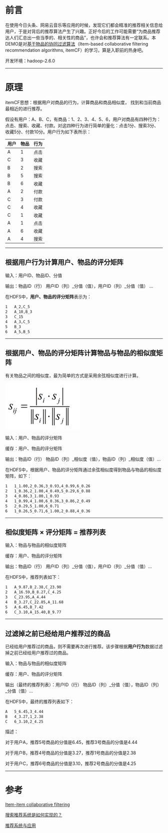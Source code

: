 # 前言

在使用今日头条、网易云音乐等应用的时候，发现它们都会精准的推荐相关信息给用户，于是对背后的推荐算法产生了兴趣。正好今后的工作可能需要“为商品推荐达人们汇总出一些当季的、相关性的商品”，也许会和推荐算法有一定联系。本DEMO是对[基于物品的协同过滤算法](https://en.wikipedia.org/wiki/Item-item_collaborative_filtering)（Item-based collaborative filtering recommendation algorithms, itemCF）的学习，算是入职前的热身吧。



开发环境：hadoop-2.6.0



---

# 原理

itemCF思想：根据用户对商品的行为，计算商品和商品相似度， 找到和当前商品最相近的进行推荐。 



假设有用户：A、B、C，有商品：1、2、3、4、5、6，用户对商品有四种行为：点击、搜索、收藏、付款。对这四种行为进行简单的量化：点击1分、搜索3分、收藏5分、付款10分。用户行为如下表所示：

| 用户   | 物品   | 行为   |
| ---- | ---- | ---- |
| A    | 1    | 点击   |
| C    | 3    | 收藏   |
| B    | 2    | 搜索   |
| B    | 5    | 搜索   |
| B    | 6    | 收藏   |
| A    | 2    | 付款   |
| C    | 3    | 付款   |
| C    | 4    | 收藏   |
| C    | 1    | 收藏   |
| A    | 1    | 点击   |
| A    | 6    | 收藏   |
| A    | 4    | 搜索   |



---

## 根据用户行为计算用户、物品的评分矩阵

输入：用户ID、物品ID、分值

输出：物品ID（行）	用户ID（列）\_分值（值），用户ID（列）\_分值（值） ...



在HDFS中，**用户、物品的评分矩阵**表示为：

```
1	A_2,C_5
2	A_10,B_3
3	C_15
4	A_3,C_5
5	B_3
6	A_5,B_5
```



---

## 根据用户、物品的评分矩阵计算物品与物品的相似度矩阵

有关物品之间的相似度，最为简单的方式是采用余弦相似度进行计算。

![](imagebad/rec_item_similarity_cal0_small.png)

输入：用户、物品的评分矩阵

缓存：用户、物品的评分矩阵

输出：物品ID（行）		物品ID（列）\_相似度（值），物品ID（列）\_相似度（值）...



在HDFS中，根据用户、物品的评分矩阵通过余弦相似度得到物品与物品的相似度矩阵，如下：

```
1	1_1.00,2_0.36,3_0.93,4_0.99,6_0.26
2	1_0.36,2_1.00,4_0.49,5_0.29,6_0.88
3	4_0.86,3_1.00,1_0.93
4	1_0.99,4_1.00,6_0.36,3_0.86,2_0.49
5	2_0.29,5_1.00,6_0.71
6	1_0.26,5_0.71,6_1.00,2_0.88,4_0.36
```



---

## 相似度矩阵 × 评分矩阵 = 推荐列表

输入：物品与物品的相似度矩阵

缓存：用户、物品的评分矩阵

输出：物品ID（行）	用户ID（列）\_分值（值），用户ID（列）\_分值（值）...



在HDFS中，推荐列表如下：

```
1	A_9.87,B_2.38,C_23.90
2	A_16.59,B_8.27,C_4.25
3	C_23.95,A_4.44
4	B_3.27,C_22.85,A_11.68
5	A_6.45,B_7.42
6	C_3.10,A_15.40,B_9.77
```



---

## 过滤掉之前已经给用户推荐过的商品

已经给用户推荐过的商品，则不需要再次进行推荐。该步骤根据**用户行为**数据过滤掉之前已经给用户推荐过的商品。



输入：物品与物品的相似度矩阵

缓存：用户、物品的评分矩阵

输出（最终的推荐列表）：用户ID（行）	物品ID（列）\_分值（值），物品ID（列）\_分值（值）...



在HDFS中，最终的推荐列表如下：

```
A	5_6.45,3_4.44
B	4_3.27,1_2.38
C	6_3.10,2_4.25
```

描述：

对于用户A，推荐5号商品的分值是6.45，推荐3号商品的分值是4.44

对于用户B，推荐4号商品的分值是3.27，推荐1号商品的分值是2.38

对于用户C，推荐6号商品的分值是3.10，推荐2号商品的分值是4.25



---

# 参考

[Item-item collaborative filtering](https://en.wikipedia.org/wiki/Item-item_collaborative_filtering)

[搜索推荐系统是如何实现的？](https://www.zhihu.com/question/19677762)

[推荐系统与应用](https://blog.csdn.net/joycewyj/article/details/51692976)

